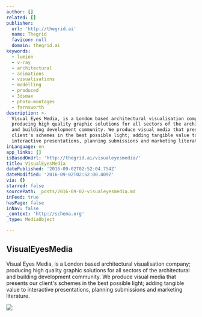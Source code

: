 ```yaml
---
author: []
related: []
publisher:
  url: 'http://thegrid.ai'
  name: Thegrid
  favicon: null
  domain: thegrid.ai
keywords:
  - lumion
  - v-ray
  - architectural
  - animations
  - visualisations
  - modelling
  - produced
  - 3dsmax
  - photo-montages
  - farnsworth
description: >-
  Visual Eyes Media, is a London based architectural visualisation company;
  producing high quality graphic solutions for all sectors of the architectural
  and building development community. We produce visual media that presents our
  client's schemes in the best possible light; adding tangible value to
  interactive presentations, planning submissions and marketing literature.
inLanguage: en
app_links: []
isBasedOnUrl: 'http://thegrid.ai/visualeyesmedia/'
title: VisualEyesMedia
datePublished: '2016-09-02T02:52:04.754Z'
dateModified: '2016-09-02T02:52:00.409Z'
via: {}
starred: false
sourcePath: _posts/2016-09-02-visualeyesmedia.md
inFeed: true
hasPage: false
inNav: false
_context: 'http://schema.org'
_type: MediaObject

---
```

<article style=""><h1>VisualEyesMedia</h1><p>Visual Eyes Media, is a London based architectural visualisation company; producing high quality graphic solutions for all sectors of the architectural and building development community. We produce visual media that presents our client's schemes in the best possible light; adding tangible value to interactive presentations, planning submissions and marketing literature.</p><img src="https://imgflo.herokuapp.com/graph/851b8fd15e770b1/5842f52c6079224ec462422a1cb9797a/passthrough.jpg?input=https%3A%2F%2Fs3-us-west-2.amazonaws.com%2Fthe-grid-img%2Fp%2F27dd3d43b859c9ba6b91d29c31e033443dc9bd06.jpg&amp;width=1440" /></article>